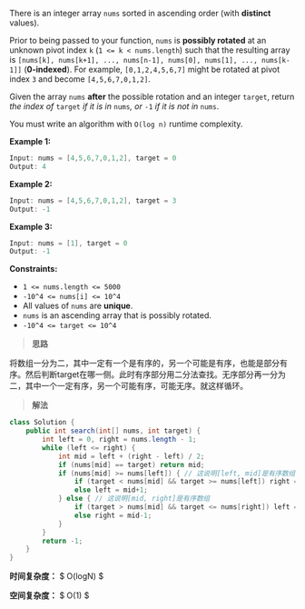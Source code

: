 There is an integer array `nums` sorted in ascending order (with **distinct** values).

Prior to being passed to your function, `nums` is **possibly rotated** at an unknown pivot index `k` (`1 <= k < nums.length`) such that the resulting array is `[nums[k], nums[k+1], ..., nums[n-1], nums[0], nums[1], ..., nums[k-1]]` (**0-indexed**). For example, `[0,1,2,4,5,6,7]` might be rotated at pivot index `3` and become `[4,5,6,7,0,1,2]`.

Given the array `nums` **after** the possible rotation and an integer `target`, return *the index of* `target` *if it is in* `nums`*, or* `-1` *if it is not in* `nums`.

You must write an algorithm with `O(log n)` runtime complexity.

 

**Example 1:**

```java
Input: nums = [4,5,6,7,0,1,2], target = 0
Output: 4
```

**Example 2:**

```java
Input: nums = [4,5,6,7,0,1,2], target = 3
Output: -1
```

**Example 3:**

```java
Input: nums = [1], target = 0
Output: -1
```

 

**Constraints:**

- `1 <= nums.length <= 5000`
- `-10^4 <= nums[i] <= 10^4`
- All values of `nums` are **unique**.
- `nums` is an ascending array that is possibly rotated.
- `-10^4 <= target <= 10^4`



> **思路**

将数组一分为二，其中一定有一个是有序的，另一个可能是有序，也能是部分有序。然后判断target在哪一侧。此时有序部分用二分法查找。无序部分再一分为二，其中一个一定有序，另一个可能有序，可能无序。就这样循环。



> **解法**

```java
class Solution {
    public int search(int[] nums, int target) {
        int left = 0, right = nums.length - 1;
        while (left <= right) {
            int mid = left + (right - left) / 2;
            if (nums[mid] == target) return mid;
            if (nums[mid] >= nums[left]) { // 这说明[left, mid]是有序数组
                if (target < nums[mid] && target >= nums[left]) right = mid-1;
                else left = mid+1;
            } else { // 这说明[mid, right]是有序数组
                if (target > nums[mid] && target <= nums[right]) left = mid+1;
                else right = mid-1;
            }
        } 
        return -1;
    }
}
```

**时间复杂度：** $ O(logN) $

**空间复杂度：** $ O(1) $